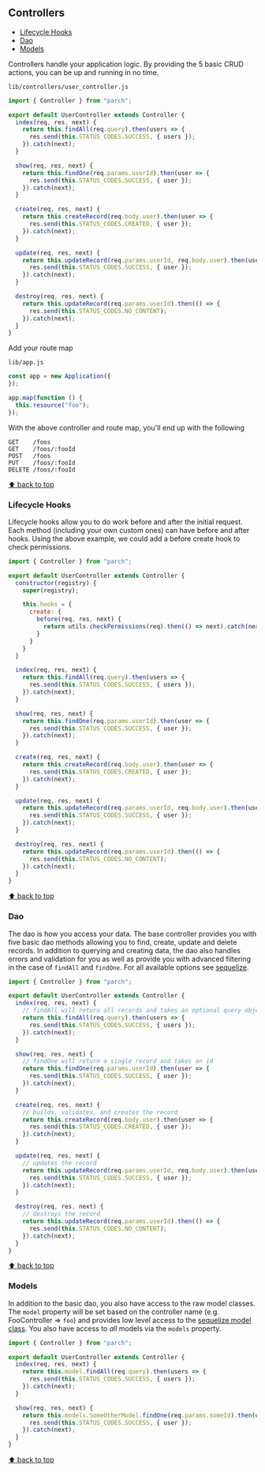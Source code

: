 ## Controllers

- <a class="scrollable link link_primary" href="#lifecycle-hooks">Lifecycle Hooks</a>
- <a class="scrollable link link_primary" href="#dao">Dao</a>
- <a class="scrollable link link_primary" href="#models">Models</a>

Controllers handle your application logic. By providing the 5 basic CRUD actions,
you can be up and running in no time.

`lib/controllers/user_controller.js`

```javascript
import { Controller } from "parch";

export default UserController extends Controller {
  index(req, res, next) {
    return this.findAll(req.query).then(users => {
      res.send(this.STATUS_CODES.SUCCESS, { users });
    }).catch(next);
  }

  show(req, res, next) {
    return this.findOne(req.params.userId).then(user => {
      res.send(this.STATUS_CODES.SUCCESS, { user });
    }).catch(next);
  }

  create(req, res, next) {
    return this.createRecord(req.body.user).then(user => {
      res.send(this.STATUS_CODES.CREATED, { user });
    }).catch(next);
  }

  update(req, res, next) {
    return this.updateRecord(req.params.userId, req.body.user).then(user => {
      res.send(this.STATUS_CODES.SUCCESS, { user });
    }).catch(next);
  }

  destroy(req, res, next) {
    return this.updateRecord(req.params.userId).then(() => {
      res.send(this.STATUS_CODES.NO_CONTENT);
    }).catch(next);
  }
}
```

Add your route map

`lib/app.js`

```javascript
const app = new Application({
});

app.map(function () {
  this.resource("foo");
});
```

With the above controller and route map, you'll end up with the following


```
GET    /foos
GET    /foos/:fooId
POST   /foos
PUT    /foos/:fooId
DELETE /foos/:fooId
```
<a class="scrollable link link_primary" href="#top">⬆ back to top</a>

<a id="lifecycle-hooks"></a>
### Lifecycle Hooks

Lifecycle hooks allow you to do work before and after the initial request. Each
method (including your own custom ones) can have before and after hooks. Using
the above example, we could add a before create hook to check permissions.

```javascript
import { Controller } from "parch";

export default UserController extends Controller {
  constructor(registry) {
    super(registry);

    this.hooks = {
      create: {
        before(req, res, next) {
          return utils.checkPermissions(req).then(() => next).catch(next);
        }
      }
    }
  }

  index(req, res, next) {
    return this.findAll(req.query).then(users => {
      res.send(this.STATUS_CODES.SUCCESS, { users });
    }).catch(next);
  }

  show(req, res, next) {
    return this.findOne(req.params.userId).then(user => {
      res.send(this.STATUS_CODES.SUCCESS, { user });
    }).catch(next);
  }

  create(req, res, next) {
    return this.createRecord(req.body.user).then(user => {
      res.send(this.STATUS_CODES.CREATED, { user });
    }).catch(next);
  }

  update(req, res, next) {
    return this.updateRecord(req.params.userId, req.body.user).then(user => {
      res.send(this.STATUS_CODES.SUCCESS, { user });
    }).catch(next);
  }

  destroy(req, res, next) {
    return this.updateRecord(req.params.userId).then(() => {
      res.send(this.STATUS_CODES.NO_CONTENT);
    }).catch(next);
  }
}
```
<a class="scrollable link link_primary" href="#top">⬆ back to top</a>

<a id="dao"></a>
### Dao

The dao is how you access your data. The base controller provides you with five
basic dao methods allowing you to find, create, update and delete records. In addition
to querying and creating data, the dao also handles errors and validation for you
as well as provide you with advanced filtering in the case of `findAll` and `findOne`.
For all available options see [sequelize](http://docs.sequelizejs.com/en/v3/docs/querying/).

```javascript
import { Controller } from "parch";

export default UserController extends Controller {
  index(req, res, next) {
    // findAll will return all records and takes an optional query object
    return this.findAll(req.query).then(users => {
      res.send(this.STATUS_CODES.SUCCESS, { users });
    }).catch(next);
  }

  show(req, res, next) {
    // findOne will return a single record and takes an id
    return this.findOne(req.params.userId).then(user => {
      res.send(this.STATUS_CODES.SUCCESS, { user });
    }).catch(next);
  }

  create(req, res, next) {
    // builds, validates, and creates the record
    return this.createRecord(req.body.user).then(user => {
      res.send(this.STATUS_CODES.CREATED, { user });
    }).catch(next);
  }

  update(req, res, next) {
    // updates the record
    return this.updateRecord(req.params.userId, req.body.user).then(user => {
      res.send(this.STATUS_CODES.SUCCESS, { user });
    }).catch(next);
  }

  destroy(req, res, next) {
    // destroys the record
    return this.updateRecord(req.params.userId).then(() => {
      res.send(this.STATUS_CODES.NO_CONTENT);
    }).catch(next);
  }
}
```
<a class="scrollable link link_primary" href="#top">⬆ back to top</a>

<a id="models"></a>
### Models

In addition to the basic dao, you also have access to the raw model classes. The
`model` property will be set based on the controller name (e.g. FooController => `foo`)
and provides low level access to the [sequelize model class](http://docs.sequelizejs.com/en/v3/api/model/#class-model). You also have access to _all_ models via the
`models` property.

```javascript
import { Controller } from "parch";

export default UserController extends Controller {
  index(req, res, next) {
    return this.model.findAll(req.query).then(users => {
      res.send(this.STATUS_CODES.SUCCESS, { users });
    }).catch(next);
  }

  show(req, res, next) {
    return this.models.SomeOtherModel.findOne(req.params.someId).then(user => {
      res.send(this.STATUS_CODES.SUCCESS, { user });
    }).catch(next);
  }
}
```
<a class="scrollable link link_primary" href="#top">⬆ back to top</a>
